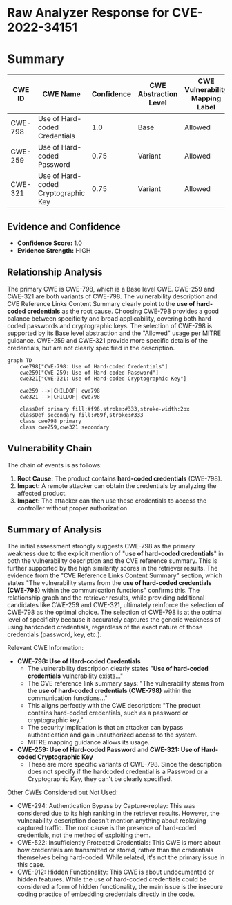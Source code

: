 # Raw Analyzer Response for CVE-2022-34151

# Summary
| CWE ID | CWE Name | Confidence | CWE Abstraction Level | CWE Vulnerability Mapping Label | CWE-Vulnerability Mapping Notes |
|---|---|---|---|---|---|
| CWE-798 | Use of Hard-coded Credentials | 1.0 | Base | Allowed | Primary CWE |
| CWE-259 | Use of Hard-coded Password | 0.75 | Variant | Allowed | Secondary Candidate |
| CWE-321 | Use of Hard-coded Cryptographic Key | 0.75 | Variant | Allowed | Secondary Candidate |

## Evidence and Confidence

*   **Confidence Score:** 1.0
*   **Evidence Strength:** HIGH

## Relationship Analysis
The primary CWE is CWE-798, which is a Base level CWE. CWE-259 and CWE-321 are both variants of CWE-798. The vulnerability description and CVE Reference Links Content Summary clearly point to the **use of hard-coded credentials** as the root cause. Choosing CWE-798 provides a good balance between specificity and broad applicability, covering both hard-coded passwords and cryptographic keys. The selection of CWE-798 is supported by its Base level abstraction and the "Allowed" usage per MITRE guidance. CWE-259 and CWE-321 provide more specific details of the credentials, but are not clearly specified in the description.

```mermaid
graph TD
    cwe798["CWE-798: Use of Hard-coded Credentials"]
    cwe259["CWE-259: Use of Hard-coded Password"]
    cwe321["CWE-321: Use of Hard-coded Cryptographic Key"]

    cwe259 -->|CHILDOF| cwe798
    cwe321 -->|CHILDOF| cwe798
    
    classDef primary fill:#f96,stroke:#333,stroke-width:2px
    classDef secondary fill:#69f,stroke:#333
    class cwe798 primary
    class cwe259,cwe321 secondary
```

## Vulnerability Chain
The chain of events is as follows:
1.  **Root Cause:** The product contains **hard-coded credentials** (CWE-798).
2.  **Impact:** A remote attacker can obtain the credentials by analyzing the affected product.
3.  **Impact:** The attacker can then use these credentials to access the controller without proper authorization.

## Summary of Analysis
The initial assessment strongly suggests CWE-798 as the primary weakness due to the explicit mention of "**use of hard-coded credentials**" in both the vulnerability description and the CVE reference summary. This is further supported by the high similarity scores in the retriever results. The evidence from the "CVE Reference Links Content Summary" section, which states "The vulnerability stems from the **use of hard-coded credentials (CWE-798)** within the communication functions" confirms this. The relationship graph and the retriever results, while providing additional candidates like CWE-259 and CWE-321, ultimately reinforce the selection of CWE-798 as the optimal choice. The selection of CWE-798 is at the optimal level of specificity because it accurately captures the generic weakness of using hardcoded credentials, regardless of the exact nature of those credentials (password, key, etc.).

Relevant CWE Information:
-   **CWE-798: Use of Hard-coded Credentials**
    -   The vulnerability description clearly states "**Use of hard-coded credentials** vulnerability exists..."
    -   The CVE reference link summary says: "The vulnerability stems from the **use of hard-coded credentials (CWE-798)** within the communication functions..."
    -   This aligns perfectly with the CWE description: "The product contains hard-coded credentials, such as a password or cryptographic key."
    -   The security implication is that an attacker can bypass authentication and gain unauthorized access to the system.
    -   MITRE mapping guidance allows its usage.
-   **CWE-259: Use of Hard-coded Password** and **CWE-321: Use of Hard-coded Cryptographic Key**
    -   These are more specific variants of CWE-798. Since the description does not specify if the hardcoded credential is a Password or a Cryptographic Key, they can't be clearly specified.

Other CWEs Considered but Not Used:
- CWE-294: Authentication Bypass by Capture-replay: This was considered due to its high ranking in the retriever results. However, the vulnerability description doesn't mention anything about replaying captured traffic. The root cause is the presence of hard-coded credentials, not the method of exploiting them.
- CWE-522: Insufficiently Protected Credentials: This CWE is more about how credentials are transmitted or stored, rather than the credentials themselves being hard-coded. While related, it's not the primary issue in this case.
- CWE-912: Hidden Functionality: This CWE is about undocumented or hidden features. While the use of hard-coded credentials could be considered a form of hidden functionality, the main issue is the insecure coding practice of embedding credentials directly in the code.
